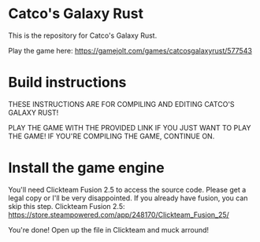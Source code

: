 # Catco's Galaxy Rust
This is the repository for Catco's Galaxy Rust.

Play the game here: https://gamejolt.com/games/catcosgalaxyrust/577543
# Build instructions
THESE INSTRUCTIONS ARE FOR COMPILING AND EDITING CATCO'S GALAXY RUST! 

PLAY THE GAME WITH THE PROVIDED LINK IF YOU JUST WANT TO PLAY THE GAME!
IF YOU'RE COMPILING THE GAME, CONTINUE ON.
# Install the game engine
You'll need Clickteam Fusion 2.5 to access the source code. Please get a legal copy or I'll be very disappointed. If you already have fusion, you can skip this step.
Clickteam Fusion 2.5: https://store.steampowered.com/app/248170/Clickteam_Fusion_25/

You're done! Open up the file in Clickteam and muck arround!
